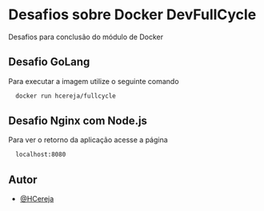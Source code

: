 # Desafios sobre Docker DevFullCycle

Desafios para conclusão do módulo de Docker

## Desafio GoLang

Para executar a imagem utilize o seguinte comando

```bash
  docker run hcereja/fullcycle
```

## Desafio Nginx com Node.js

Para ver o retorno da aplicação acesse a página

```bash
  localhost:8080
```

## Autor

- [@HCereja](https://www.github.com/HCereja)
